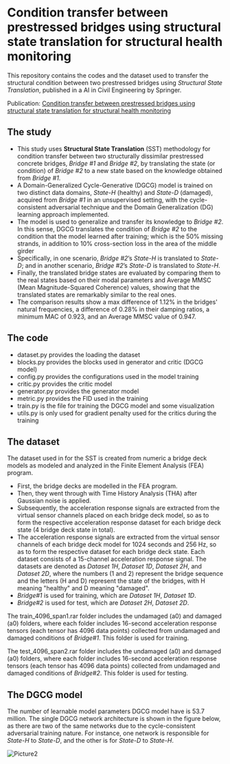 # Condition transfer between prestressed bridges using structural state translation for structural health monitoring

This repository contains the codes and the dataset used to transfer the structural condition between two prestressed bridges using *Structural State Translation*, published in a AI in Civil Engineering by Springer. 

Publication: [Condition transfer between prestressed bridges using structural state translation for structural health monitoring](https://link.springer.com/article/10.1007/s43503-023-00016-0)

## The study ##
- This study uses **Structural State Translation** (SST) methodology for condition transfer between two structurally dissimilar prestressed concrete bridges, *Bridge #1* and *Bridge #2*, by translating the state (or condition) of *Bridge #2* to a new state based on the knowledge obtained from *Bridge #1*. 
- A Domain-Generalized Cycle-Generative (DGCG) model is trained on two distinct data domains, *State-H* (healthy) and *State-D* (damaged), acquired from *Bridge #1* in an unsupervised setting, with the cycle-consistent adversarial technique and the Domain Generalization (DG) learning approach implemented.
- The model is used to generalize and transfer its knowledge to *Bridge #2*. In this sense, DGCG translates the condition of *Bridge #2* to the condition that the model learned after training; which is the 50% missing strands, in addition to 10% cross-section loss in the area of the middle girder
- Specifically, in one scenario, *Bridge #2*’s *State-H* is translated to *State-D*; and in another scenario, *Bridge #2*’s *State-D* is translated to *State-H*.
- Finally, the translated bridge states are evaluated by comparing them to the real states based on their modal parameters and Average MMSC (Mean Magnitude-Squared Coherence) values, showing that the translated states are remarkably similar to the real ones.
- The comparison results show a max difference of 1.12% in the bridges' natural frequencies, a difference of 0.28% in their damping ratios, a minimum MAC of 0.923, and an Average MMSC value of 0.947.

## The code ##
- dataset.py provides the loading the dataset
- blocks.py provides the blocks used in generator and critic (DGCG model)
- config.py provides the configurations used in the model training
- critic.py provides the critic model
- generator.py provides the generator model
- metric.py provides the FID used in the training
- train.py is the file for training the DGCG model and some visualization
- utils.py is only used for gradient penalty used for the critics during the training

## The dataset ##
The dataset used in for the SST is created from numeric a bridge deck models as modeled and analyzed in the Finite Element Analysis (FEA) program. 

- First, the bridge decks are modelled in the FEA program.
- Then, they went through with Time History Analysis (THA) after Gaussian noise is applied.
- Subsequently, the acceleration response signals are extracted from the virtual sensor channels placed on each bridge deck model, so as to form the respective acceleration response dataset for each bridge deck state (4 bridge deck state in total).
- The acceleration response signals are extracted from the virtual sensor channels of each bridge deck model for 1024 seconds and 256 Hz, so as to form the respective dataset for each bridge deck state. Each dataset consists of a 15-channel acceleration response signal. The datasets are denoted as *Dataset 1H*, *Dataset 1D*, *Dataset 2H*, and *Dataset 2D*, where the numbers (1 and 2) represent the bridge sequence and the letters (H and D) represent the state of the bridges, with H meaning "healthy" and D meaning "damaged".
- *Bridge#1* is used for training, which are *Dataset 1H*, *Dataset 1D*.
- *Bridge#2* is used for test, which are *Dataset 2H*, *Dataset 2D*.

The train_4096_span1.rar folder includes the undamaged (a0) and damaged (a0) folders, where each folder includes 16-second acceleration response tensors (each tensor has 4096 data points) collected from undamaged and damaged conditions of *Bridge#1*. This folder is used for training.

The test_4096_span2.rar folder includes the undamaged (a0) and damaged (a0) folders, where each folder includes 16-second acceleration response tensors (each tensor has 4096 data points) collected from undamaged and damaged conditions of *Bridge#2*. This folder is used for testing.

## The DGCG model ##

The number of learnable model parameters DGCG model have is 53.7 million. The single DGCG network architecture is shown in the figure below, as there are two of the same networks due to the cycle-consistent adversarial training nature. For instance, one network is responsible for *State-H* to *State-D*, and the other is for *State-D* to *State-H*.

![Picture2](https://github.com/furkan-luleci/Structural_State_Translation/assets/63553991/702a90d0-e0a9-48d8-ba0f-27388b519f3b)




